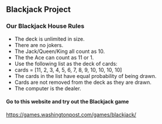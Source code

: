 ## Blackjack Project
### Our Blackjack House Rules

- The deck is unlimited in size. 
- There are no jokers. 
- The Jack/Queen/King all count as 10.
- The the Ace can count as 11 or 1.
- Use the following list as the deck of cards:
- cards = [11, 2, 3, 4, 5, 6, 7, 8, 9, 10, 10, 10, 10]
-  The cards in the list have equal probability of being drawn.
-  Cards are not removed from the deck as they are drawn.
- The computer is the dealer.

#### Go to this website and try out the Blackjack game
https://games.washingtonpost.com/games/blackjack/